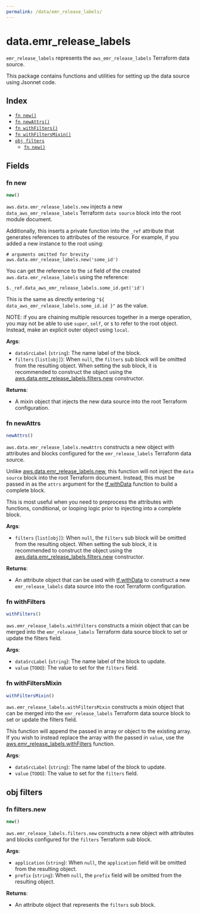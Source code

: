 ```yaml
---
permalink: /data/emr_release_labels/
---
```


# data.emr_release_labels

`emr_release_labels` represents the `aws_emr_release_labels` Terraform data source.



This package contains functions and utilities for setting up the data source using Jsonnet code.


## Index

* [`fn new()`](#fn-new)
* [`fn newAttrs()`](#fn-newattrs)
* [`fn withFilters()`](#fn-withfilters)
* [`fn withFiltersMixin()`](#fn-withfiltersmixin)
* [`obj filters`](#obj-filters)
  * [`fn new()`](#fn-filtersnew)

## Fields

### fn new

```ts
new()
```


`aws.data.emr_release_labels.new` injects a new `data_aws_emr_release_labels` Terraform `data source`
block into the root module document.

Additionally, this inserts a private function into the `_ref` attribute that generates references to attributes of the
resource. For example, if you added a new instance to the root using:

    # arguments omitted for brevity
    aws.data.emr_release_labels.new('some_id')

You can get the reference to the `id` field of the created `aws.data.emr_release_labels` using the reference:

    $._ref.data_aws_emr_release_labels.some_id.get('id')

This is the same as directly entering `"${ data_aws_emr_release_labels.some_id.id }"` as the value.

NOTE: if you are chaining multiple resources together in a merge operation, you may not be able to use `super`, `self`,
or `$` to refer to the root object. Instead, make an explicit outer object using `local`.

**Args**:
  - `dataSrcLabel` (`string`): The name label of the block.
  - `filters` (`list[obj]`):  When `null`, the `filters` sub block will be omitted from the resulting object. When setting the sub block, it is recommended to construct the object using the [aws.data.emr_release_labels.filters.new](#fn-emrreleaselabelsfiltersnew) constructor.

**Returns**:
- A mixin object that injects the new data source into the root Terraform configuration.


### fn newAttrs

```ts
newAttrs()
```


`aws.data.emr_release_labels.newAttrs` constructs a new object with attributes and blocks configured for the `emr_release_labels`
Terraform data source.

Unlike [aws.data.emr_release_labels.new](#fn-emrreleaselabelsnew), this function will not inject the `data source`
block into the root Terraform document. Instead, this must be passed in as the `attrs` argument for the
[tf.withData](https://github.com/tf-libsonnet/core/tree/main/docs#fn-withdata) function to build a complete block.

This is most useful when you need to preprocess the attributes with functions, conditional, or looping logic prior to
injecting into a complete block.

**Args**:
  - `filters` (`list[obj]`):  When `null`, the `filters` sub block will be omitted from the resulting object. When setting the sub block, it is recommended to construct the object using the [aws.data.emr_release_labels.filters.new](#fn-emrreleaselabelsfiltersnew) constructor.

**Returns**:
  - An attribute object that can be used with [tf.withData](https://github.com/tf-libsonnet/core/tree/main/docs#fn-withdata) to construct a new `emr_release_labels` data source into the root Terraform configuration.


### fn withFilters

```ts
withFilters()
```

`aws.emr_release_labels.withFilters` constructs a mixin object that can be merged into the `emr_release_labels`
Terraform data source block to set or update the filters field.



**Args**:
  - `dataSrcLabel` (`string`): The name label of the block to update.
  - `value` (`TODO`): The value to set for the `filters` field.


### fn withFiltersMixin

```ts
withFiltersMixin()
```

`aws.emr_release_labels.withFiltersMixin` constructs a mixin object that can be merged into the `emr_release_labels`
Terraform data source block to set or update the filters field.

This function will append the passed in array or object to the existing array. If you wish
to instead replace the array with the passed in `value`, use the [aws.emr_release_labels.withFilters](TODO)
function.


**Args**:
  - `dataSrcLabel` (`string`): The name label of the block to update.
  - `value` (`TODO`): The value to set for the `filters` field.


## obj filters



### fn filters.new

```ts
new()
```


`aws.emr_release_labels.filters.new` constructs a new object with attributes and blocks configured for the `filters`
Terraform sub block.



**Args**:
  - `application` (`string`):  When `null`, the `application` field will be omitted from the resulting object.
  - `prefix` (`string`):  When `null`, the `prefix` field will be omitted from the resulting object.

**Returns**:
  - An attribute object that represents the `filters` sub block.
